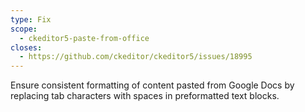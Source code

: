 ```yaml
---
type: Fix
scope:
  - ckeditor5-paste-from-office
closes:
  - https://github.com/ckeditor/ckeditor5/issues/18995
---
```


Ensure consistent formatting of content pasted from Google Docs by replacing tab characters with spaces in preformatted text blocks.
